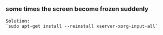 
### some times the screen become frozen suddenly ###

    Solution:
    `sudo apt-get install --reinstall xserver-xorg-input-all`
    
